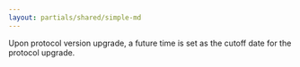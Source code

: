 ```yaml
---
layout: partials/shared/simple-md
---
```


Upon protocol version upgrade, a future time is set as the cutoff date for the protocol upgrade.
